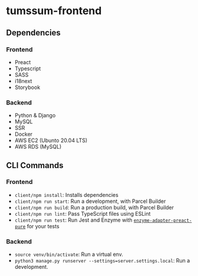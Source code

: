 # tumssum-frontend

## Dependencies

### Frontend

- Preact
- Typescript
- SASS
- i18next
- Storybook

### Backend

- Python & Django
- MySQL
- SSR
- Docker
- AWS EC2 (Ubunto 20.04 LTS)
- AWS RDS (MySQL)


## CLI Commands

### Frontend

- `client/npm install`: Installs dependencies
- `client/npm run start`: Run a development, with Parcel Builder
- `client/npm run build`: Run a production build, with Parcel Builder
- `client/npm run lint`: Pass TypeScript files using ESLint
- `client/npm run test`: Run Jest and Enzyme with
    [`enzyme-adapter-preact-pure`](https://github.com/preactjs/enzyme-adapter-preact-pure) for your tests

### Backend

- `source venv/bin/activate`: Run a virtual env.
- `python3 manage.py runserver --settings=server.settings.local`: Run a development.
